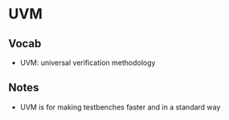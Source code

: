 # UVM

## Vocab
- UVM: universal verification methodology

## Notes
- UVM is for making testbenches faster and in a standard way
